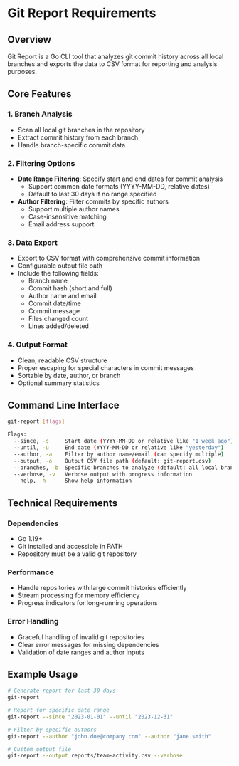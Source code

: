 # Git Report Requirements

## Overview

Git Report is a Go CLI tool that analyzes git commit history across all local branches and exports the data to CSV format for reporting and analysis purposes.

## Core Features

### 1. Branch Analysis
- Scan all local git branches in the repository
- Extract commit history from each branch
- Handle branch-specific commit data

### 2. Filtering Options
- **Date Range Filtering**: Specify start and end dates for commit analysis
  - Support common date formats (YYYY-MM-DD, relative dates)
  - Default to last 30 days if no range specified
- **Author Filtering**: Filter commits by specific authors
  - Support multiple author names
  - Case-insensitive matching
  - Email address support

### 3. Data Export
- Export to CSV format with comprehensive commit information
- Configurable output file path
- Include the following fields:
  - Branch name
  - Commit hash (short and full)
  - Author name and email
  - Commit date/time
  - Commit message
  - Files changed count
  - Lines added/deleted

### 4. Output Format
- Clean, readable CSV structure
- Proper escaping for special characters in commit messages
- Sortable by date, author, or branch
- Optional summary statistics

## Command Line Interface

```bash
git-report [flags]

Flags:
  --since, -s     Start date (YYYY-MM-DD or relative like "1 week ago")
  --until, -u     End date (YYYY-MM-DD or relative like "yesterday") 
  --author, -a    Filter by author name/email (can specify multiple)
  --output, -o    Output CSV file path (default: git-report.csv)
  --branches, -b  Specific branches to analyze (default: all local branches)
  --verbose, -v   Verbose output with progress information
  --help, -h      Show help information
```

## Technical Requirements

### Dependencies
- Go 1.19+ 
- Git installed and accessible in PATH
- Repository must be a valid git repository

### Performance
- Handle repositories with large commit histories efficiently
- Stream processing for memory efficiency
- Progress indicators for long-running operations

### Error Handling
- Graceful handling of invalid git repositories
- Clear error messages for missing dependencies
- Validation of date ranges and author inputs

## Example Usage

```bash
# Generate report for last 30 days
git-report

# Report for specific date range
git-report --since "2023-01-01" --until "2023-12-31"

# Filter by specific authors
git-report --author "john.doe@company.com" --author "jane.smith"

# Custom output file
git-report --output reports/team-activity.csv --verbose
```
